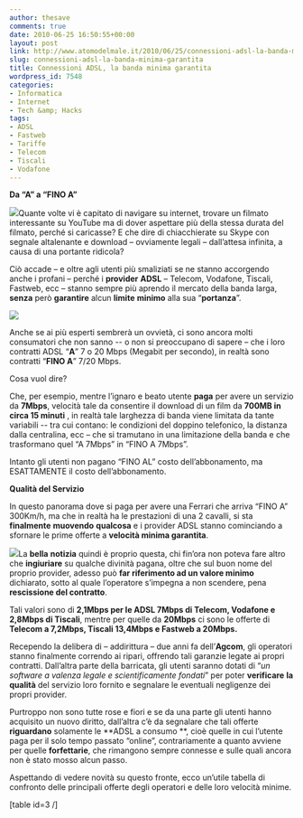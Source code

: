 ```yaml
---
author: thesave
comments: true
date: 2010-06-25 16:50:55+00:00
layout: post
link: http://www.atomodelmale.it/2010/06/25/connessioni-adsl-la-banda-minima-garantita/
slug: connessioni-adsl-la-banda-minima-garantita
title: Connessioni ADSL, la banda minima garantita
wordpress_id: 7548
categories:
- Informatica
- Internet
- Tech &amp; Hacks
tags:
- ADSL
- Fastweb
- Tariffe
- Telecom
- Tiscali
- Vodafone
---
```


**Da “A” a “FINO A”**

![](http://www.atomodelmale.it/wp-content/uploads/2010/06/adsl.gif)Quante volte vi è capitato di navigare su internet, trovare un filmato interessante su YouTube ma di dover aspettare più della stessa durata del filmato, perché si caricasse? E che dire di chiacchierate su Skype con segnale altalenante e download – ovviamente legali – dall’attesa infinita, a causa di una portante ridicola?

Ciò accade – e oltre agli utenti più smaliziati se ne stanno accorgendo anche i profani – perché i **provider** **ADSL** – Telecom, Vodafone, Tiscali, Fastweb, ecc – stanno sempre più aprendo il mercato della banda larga, **senza** però **garantire** alcun **limite** **minimo** alla sua “**portanza**”.

![](http://www.atomodelmale.it/wp-content/uploads/2010/06/slow_internet.jpg)

Anche se ai più esperti sembrerà un ovvietà, ci sono ancora molti consumatori che non sanno -- o non si preoccupano di sapere – che i loro contratti ADSL “**A**” 7 o 20 Mbps (Megabit per secondo), in realtà sono contratti “**FINO A**” 7/20 Mbps.

Cosa vuol dire?<!-- more -->

Che, per esempio, mentre l’ignaro e beato utente **paga** per avere un servizio da **7Mbps**, velocità tale da consentire il download di un film da **700MB in circa 15 minuti** , in realtà tale larghezza di banda viene limitata da tante variabili -- tra cui contano: le condizioni del doppino telefonico, la distanza dalla centralina, ecc – che si tramutano in una limitazione della banda e che trasformano quel “A 7Mbps” in “FINO A 7Mbps”.

Intanto gli utenti non pagano “FINO AL” costo dell’abbonamento, ma ESATTAMENTE il costo dell’abbonamento.

**Qualità del Servizio**

In questo panorama dove si paga per avere una Ferrari che arriva “FINO A” 300Km/h, ma che in realtà ha le prestazioni di una 2 cavalli, si sta **finalmente** **muovendo** **qualcosa** e i provider ADSL stanno cominciando a sfornare le prime offerte a **velocità minima garantita**.

![](http://www.atomodelmale.it/wp-content/uploads/2010/06/adsl_vogliamo_001-300x200.jpg)La **bella** **notizia** quindi è proprio questa, chi fin’ora non poteva fare altro che **ingiuriare** su qualche divinità pagana, oltre che sul buon nome del proprio provider, adesso può **far riferimento ad un valore minimo** dichiarato, sotto al quale l’operatore s’impegna a non scendere, pena **rescissione del contratto**.

Tali valori sono di **2,1Mbps per le ADSL 7Mbps di Telecom, Vodafone e 2,8Mbps di Tiscali**, mentre per quelle da **20Mbps** ci sono le offerte di **Telecom a 7,2Mbps, Tiscali 13,4Mbps e Fastweb a 20Mbps.**

Recependo la delibera di – addirittura – due anni fa dell’**Agcom**, gli operatori stanno finalmente correndo ai ripari, offrendo tali garanzie legate ai propri contratti. Dall’altra parte della barricata, gli utenti saranno dotati di “_un software a valenza legale e scientificamente fondati_” per poter **verificare** **la qualità** del servizio loro fornito e segnalare le eventuali negligenze dei propri provider.

Purtroppo non sono tutte rose e fiori e se da una parte gli utenti hanno acquisito un nuovo diritto, dall’altra c’è da segnalare che tali offerte **riguardano** solamente le **ADSL a consumo **, cioè quelle in cui l’utente paga per il solo tempo passato “online”, contrariamente a quanto avviene per quelle **forfettarie**, che rimangono sempre connesse e sulle quali ancora non è stato mosso alcun passo.

Aspettando di vedere novità su questo fronte, ecco un’utile tabella di confronto delle principali offerte degli operatori e delle loro velocità minime.

[table id=3 /]
